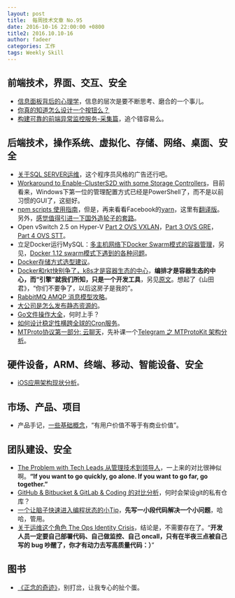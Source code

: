 ```yaml
---
layout: post
title:  每周技术文章 No.95
date: 2016-10-16 22:00:00 +0800
title2: 2016.10.10-16
author: fadeer
categories: 工作
tags: Weekly Skill
---
```


前端技术，界面、交互、安全
----
* [信息面板背后的心理学](http://www.woshipm.com/user-research/424301.html)，信息的层次是要不断思考、磨合的一个事儿。
* [你真的知道怎么设计一个按钮么？](http://uxren.cn/?p=45608)
* [构建可靠的前端异常监控服务-采集篇](http://jdc.jd.com/archives/2175)，追个错容易么。

后端技术，操作系统、虚拟化、存储、网络、桌面、安全
----
* [关于SQL SERVER运维](http://www.cnblogs.com/double-K/p/5940291.html)，这个程序员风格的广告还行吧。
* [Workaround to Enable-ClusterS2D with some Storage Controllers](https://hyper-v.nu/archives/hvredevoort/2016/10/workaround-to-enable-clusters2d-with-some-storage-controllers/)，目前看来，Windows下第一位的管理配置方式已经是PowerShell了，而不是以前习惯的GUI了，这挺好。
* [npm scripts 使用指南](http://www.ruanyifeng.com/blog/2016/10/npm_scripts.html)，但是，再来看看Facebook的[yarn](https://code.facebook.com/posts/1840075619545360/yarn-a-new-package-manager-for-javascript/)，这里有[翻译版](https://github.com/xitu/gold-miner/blob/master/TODO/Yarn-A-new-package-manager-for-JavaScript.md)。另外，[感觉值得引进一下国外造轮子的套路](https://segmentfault.com/a/1190000007142098)。
* Open vSwitch 2.5 on Hyper-V [Part 2 OVS VXLAN](https://cloudbase.it/open-vswitch-2-5-hyper-v-vxlan-part-2/)，[Part 3 OVS GRE](https://cloudbase.it/open-vswitch-2-5-hyper-v-gre-part-3/)，[Part 4 OVS STT](https://cloudbase.it/open-vswitch-2-5-hyper-v-stt-part-3/)。
* 立足Docker运行MySQL：[多主机网络下Docker Swarm模式的容器管理](https://segmentfault.com/a/1190000007110619)，另见，[Docker 1.12 swarm模式下遇到的各种问题](http://tonybai.com/2016/10/11/some-problems-under-swarm-mode-in-docker-1-12/)。
* [Docker存储方式选型建议](https://segmentfault.com/a/1190000007168476)。
* [Docker和rkt快别争了，k8s才是容器生态的中心](https://segmentfault.com/a/1190000007157374)，**编排才是容器生态的中心，而“引擎”就我们所知，只是一个开发工具**，另见[原文](http://thenewstack.io/cri-o-make-kubernetes-center-container-ecosystem/)。想起了《山田君》，“你们不要争了，以后这房子是我的”。
* [RabbitMQ AMQP 消息模型攻略](https://segmentfault.com/a/1190000007123977)。
* [大公司是怎么发布静态资源的](https://segmentfault.com/a/1190000007122250)。
* [Go文件操作大全](http://colobu.com/2016/10/12/go-file-operations/)，何时上手？
* [如何设计稳定性横跨全球的Cron服务](https://segmentfault.com/a/1190000007146045)。
* [MTProto协议第一部分: 云聊天](https://segmentfault.com/a/1190000007182110)，先补课一个[Telegram 之 MTProtoKit 架构分析](http://blog.makeex.com/2015/06/13/the-architecture-of-telegram-mtprotokit/)。

硬件设备，ARM、终端、移动、智能设备、安全
----
<!--preview-end-->
* [iOS应用架构现状分析](http://mrpeak.cn/blog/ios-arch/)。

市场、产品、项目
----
* 产品手记，[一些基础概念](http://www.ikent.me/blog/5132)，“有用户价值不等于有商业价值”。

团队建设、安全
----
* [The Problem with Tech Leads 从管理技术到领导人](https://medium.com/@Bar_Code/the-problem-with-tech-leads-a840af1f511c)，一上来的对比很神似啊。**“If you want to go quickly, go alone. If you want to go far, go together.”**
* [GitHub & Bitbucket & GitLab & Coding 的对比分析](https://segmentfault.com/a/1190000007156638)，何时会架设git的私有仓库？
* [一个让脑子快速进入编程状态的小Tip](http://mrpeak.cn/blog/daily-practice/)，**先写一小段代码解决一个小问题**，哈哈，管用。
* [关于运维这个角色 The Ops Identity Crisis](http://www.susanjfowler.com/blog/2016/10/13/the-ops-identity-crisis?utm_source=wanqu.co&utm_campaign=Wanqu+Daily&utm_medium=website)，结论是，不需要存在了。“**开发人员一定要自己部署代码、自己做监控、自己 oncall，只有在半夜三点被自己写的 bug 吵醒了，你才有动力去写高质量代码：）**”

图书
----
* [《正念的奇迹》](https://book.douban.com/subject/4726852/)，别打岔，让我专心的扯个蛋。



